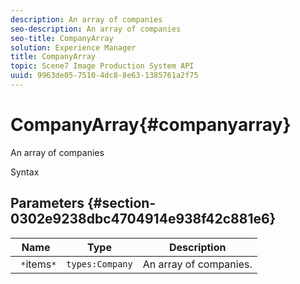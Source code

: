```yaml
---
description: An array of companies
seo-description: An array of companies
seo-title: CompanyArray
solution: Experience Manager
title: CompanyArray
topic: Scene7 Image Production System API
uuid: 9963de05-7510-4dc8-8e63-1385761a2f75
---
```


# CompanyArray{#companyarray}

An array of companies

 Syntax 

## Parameters {#section-0302e9238dbc4704914e938f42c881e6}

|  Name  | Type  | Description  |
|---|---|---|
|  ` *`items`*`  | `types:Company`  | An array of companies.  |

